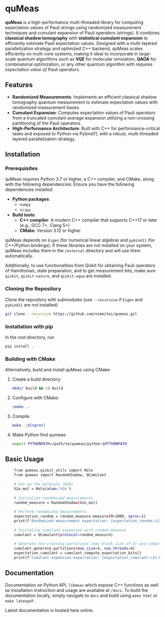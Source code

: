 # quMeas

**quMeas** is a high-performance multi-threaded library for computing expectation values of Pauli strings using randomized measurement techniques and cumulant expansion of Pauli operators (strings). It combines **classical shadow tomography** with **statistical cumulant expansion** to efficiently estimate Pauli expectation values. Designed with a multi-layered parallelization strategy and optimized C++ backend, quMeas scales efficiently on multi-core systems, making it ideal to incorporate in large-scale quantum algorithms such as **VQE** for molecular simulation, **QAOA** for combinatorial optimization, or any other quantum algorithm with requires *expectation value of Pauli operators*.

## Features
- **Randomized Measurements**: Implements an efficient classical shadow tomography quantum measurement to estimate expectation values with randomized measurement bases.
- **Cumulant Expansion**: Computes expectation values of Pauli operators from a truncated cumulant average expansion utilizing a non-crossing partitioning of the Pauli operators.
- **High-Performance Architecture**: Built with C++ for performance-critical tasks and exposed to Python via Pybind11, with a robust, multi-threaded layered parallelization strategy.

## Installation

### Prerequisites

quMeas requires Python 3.7 or higher, a C++ compiler, and CMake, along with the following dependencies:
Ensure you have the following dependencies installed:
- **Python packages**:
	- `numpy`
	- `scipy`
- **Build tools**:
	- **C++ compiler**: A modern C++ compiler that supports C++17 or later (e.g., GCC 7+, Clang 5+)
	- **CMake**: Version 3.12 or higher

quMeas depends on `Eigen` (for numerical linear algebra) and `pybind11`  (for C++/Python bindings). If these libraries are not installed on your system, quMeas includes them in the `/external` directory and will use them automatically.

Additionally, to use functionalities from Qiskit for obtaining Pauli operators of Hamiltonian, state preparation, and to get measurement bits, make sure `qiskit`, `qiskit-nature`, and `qiskit-aqua` are installed.

### Cloning the Repository

Clone the repository with submodules (use `--recursive` if `Eigen` and `pybind11` are not installed)

```bash
git clone --recursive https://github.com/oimeitei/qumeas.git
```

### Installation with pip

In the root directory, run
```bash
pip install .
```

### Building with CMake

Alternatively, build and install quMeas using CMake:

1. Create a build directory:
	```bash
	mkdir build && cd build
	```
2. Configure with CMake:
	```bash
	cmake ..
	```
3. Compile:
	```bash
	make -j$(nproc)
	```
4. Make Python find qumeas:
	```bash
	export PYTHONPATH=/path/to/qumeas/python:$PYTHONPATH
	```
## Basic Usage

```bash
	from qumeas.qiskit_utils import Mole
	from qumeas import RandomShadow, QCumulant
	
	# Set up the molecule (H2O)
	h2o_mol = Mole(atom='h2o')
	
	# Initialize randomized measurements
	random_measure = RandomShadow(h2o_mol)
	
	# Perform randomized measurements
	expectation_random = random_measure.measure(M=1000, nproc=1)
	print(f'Randomized measurement expectation: {expectation_random:>12.8f}')
	
	# Initialize cumulant expansion with random_measure
	cumulant = QCumulant(protocol=random_measure)
	
	# Generate non-crossing partitions (max block size of 4) and compute expectation
	cumulant.generate_partitions(max_size=4, num_threads=4)
	expectation_cumulant = cumulant.compute_expectation_bits()
	print(f'Cumulant expansion expectation: {expectation_cumulant:>12.8f}')
```

## Documentation

Documentation on Python API, `libmeas` which expose C++ functions as well as installation instruction and usage are available at `/docs`. To build the documentation locally, simply navigate to `docs` and build using `make html` or `make latexpdf`.

Latest documentation is hosted here online.